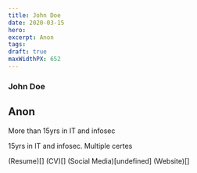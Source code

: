 ```yaml
---
title: John Doe
date: 2020-03-15
hero: 
excerpt: Anon
tags: 
draft: true
maxWidthPX: 652
---
```


### John Doe
## Anon

More than 15yrs in IT and infosec

15yrs in IT and infosec. Multiple certes

(Resume)[]
(CV)[]
(Social Media)[undefined]
(Website)[]


